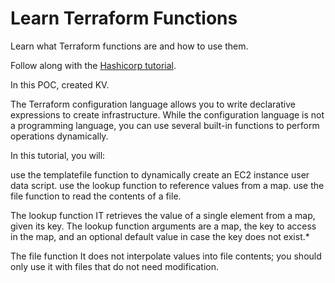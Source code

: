 # Learn Terraform Functions

Learn what Terraform functions are and how to use them.

Follow along with the [Hashicorp tutorial](https://developer.hashicorp.com/terraform/tutorials/configuration-language/functions).

In this POC, created KV.

The Terraform configuration language allows you to write declarative expressions to create infrastructure. While the configuration language is not a programming language, you can use several built-in functions to perform operations dynamically.

In this tutorial, you will:

use the templatefile function to dynamically create an EC2 instance user data script.
use the lookup function to reference values from a map.
use the file function to read the contents of a file.

The lookup function
IT retrieves the value of a single element from a map, given its key.
The lookup function arguments are a map, the key to access in the map, and an optional default value in case the key does not exist.*

The file function
It does not interpolate values into file contents; you should only use it with files that do not need modification.